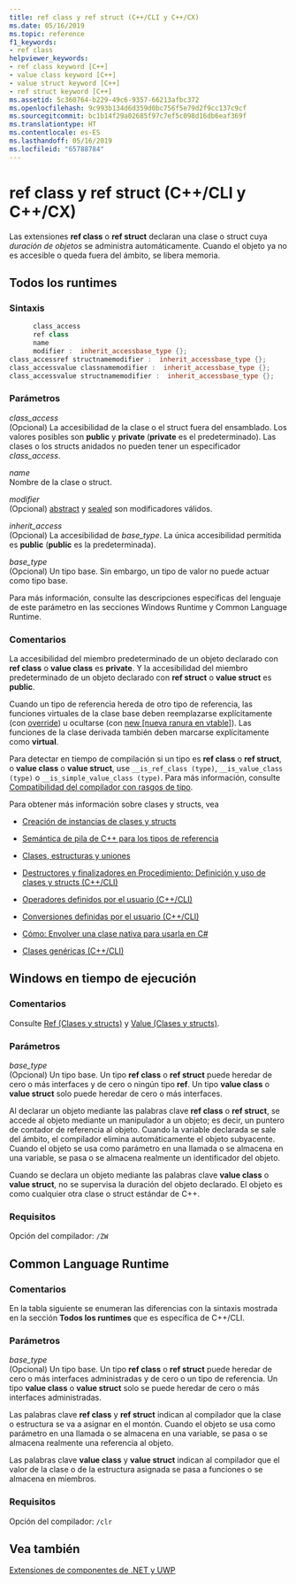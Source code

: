 ```yaml
---
title: ref class y ref struct (C++/CLI y C++/CX)
ms.date: 05/16/2019
ms.topic: reference
f1_keywords:
- ref class
helpviewer_keywords:
- ref class keyword [C++]
- value class keyword [C++]
- value struct keyword [C++]
- ref struct keyword [C++]
ms.assetid: 5c360764-b229-49c6-9357-66213afbc372
ms.openlocfilehash: 9c993b134d6d359d0bc756f5e79d2f9cc137c9cf
ms.sourcegitcommit: bc1b14f29a02685f97c7ef5c098d16db6eaf369f
ms.translationtype: HT
ms.contentlocale: es-ES
ms.lasthandoff: 05/16/2019
ms.locfileid: "65788784"
---
```

# <a name="ref-class-and-ref-struct--ccli-and-ccx"></a>ref class y ref struct  (C++/CLI y C++/CX)

Las extensiones **ref class** o **ref struct** declaran una clase o struct cuya *duración de objetos* se administra automáticamente. Cuando el objeto ya no es accesible o queda fuera del ámbito, se libera memoria.

## <a name="all-runtimes"></a>Todos los runtimes

### <a name="syntax"></a>Sintaxis

```cpp
      class_access
      ref class
      name
      modifier :  inherit_accessbase_type {};
class_accessref structnamemodifier :  inherit_accessbase_type {};
class_accessvalue classnamemodifier :  inherit_accessbase_type {};
class_accessvalue structnamemodifier :  inherit_accessbase_type {};
```

### <a name="parameters"></a>Parámetros

*class_access*<br/>
(Opcional) La accesibilidad de la clase o el struct fuera del ensamblado. Los valores posibles son **public** y **private** (**private** es el predeterminado). Las clases o los structs anidados no pueden tener un especificador *class_access*.

*name*<br/>
Nombre de la clase o struct.

*modifier*<br/>
(Opcional) [abstract](abstract-cpp-component-extensions.md) y [sealed](sealed-cpp-component-extensions.md) son modificadores válidos.

*inherit_access*<br/>
(Opcional) La accesibilidad de *base_type*. La única accesibilidad permitida es **public** (**public** es la predeterminada).

*base_type*<br/>
(Opcional) Un tipo base. Sin embargo, un tipo de valor no puede actuar como tipo base.

Para más información, consulte las descripciones específicas del lenguaje de este parámetro en las secciones Windows Runtime y Common Language Runtime.

### <a name="remarks"></a>Comentarios

La accesibilidad del miembro predeterminado de un objeto declarado con **ref class** o **value class** es **private**. Y la accesibilidad del miembro predeterminado de un objeto declarado con **ref struct** o **value struct** es **public**.

Cuando un tipo de referencia hereda de otro tipo de referencia, las funciones virtuales de la clase base deben reemplazarse explícitamente (con [override](override-cpp-component-extensions.md)) u ocultarse (con [new [nueva ranura en vtable]](new-new-slot-in-vtable-cpp-component-extensions.md)). Las funciones de la clase derivada también deben marcarse explícitamente como **virtual**.

Para detectar en tiempo de compilación si un tipo es **ref class** o **ref struct**, o **value class** o **value struct**, use `__is_ref_class (type)`, `__is_value_class (type)` o `__is_simple_value_class (type)`. Para más información, consulte [Compatibilidad del compilador con rasgos de tipo](compiler-support-for-type-traits-cpp-component-extensions.md).

Para obtener más información sobre clases y structs, vea

- [Creación de instancias de clases y structs](../dotnet/how-to-define-and-consume-classes-and-structs-cpp-cli.md)

- [Semántica de pila de C++ para los tipos de referencia](../dotnet/cpp-stack-semantics-for-reference-types.md)

- [Clases, estructuras y uniones](../cpp/classes-and-structs-cpp.md)

- [Destructores y finalizadores en Procedimiento: Definición y uso de clases y structs (C++/CLI)](../dotnet/how-to-define-and-consume-classes-and-structs-cpp-cli.md#BKMK_Destructors_and_finalizers)

- [Operadores definidos por el usuario (C++/CLI)](../dotnet/user-defined-operators-cpp-cli.md)

- [Conversiones definidas por el usuario (C++/CLI)](../dotnet/user-defined-conversions-cpp-cli.md)

- [Cómo: Envolver una clase nativa para usarla en C#](../dotnet/how-to-wrap-native-class-for-use-by-csharp.md)

- [Clases genéricas (C++/CLI)](generic-classes-cpp-cli.md)

## <a name="windows-runtime"></a>Windows en tiempo de ejecución

### <a name="remarks"></a>Comentarios

Consulte [Ref (Clases y structs)](../cppcx/ref-classes-and-structs-c-cx.md) y [Value (Clases y structs)](https://msdn.microsoft.com/library/windows/apps/hh699861.aspx).

### <a name="parameters"></a>Parámetros

*base_type*<br/>
(Opcional) Un tipo base. Un tipo **ref class** o **ref struct** puede heredar de cero o más interfaces y de cero o ningún tipo **ref**. Un tipo **value class** o **value struct** solo puede heredar de cero o más interfaces.

Al declarar un objeto mediante las palabras clave **ref class** o **ref struct**, se accede al objeto mediante un manipulador a un objeto; es decir, un puntero de contador de referencia al objeto. Cuando la variable declarada se sale del ámbito, el compilador elimina automáticamente el objeto subyacente. Cuando el objeto se usa como parámetro en una llamada o se almacena en una variable, se pasa o se almacena realmente un identificador del objeto.

Cuando se declara un objeto mediante las palabras clave **value class** o **value struct**, no se supervisa la duración del objeto declarado. El objeto es como cualquier otra clase o struct estándar de C++.

### <a name="requirements"></a>Requisitos

Opción del compilador: `/ZW`

## <a name="common-language-runtime"></a>Common Language Runtime

### <a name="remarks"></a>Comentarios

En la tabla siguiente se enumeran las diferencias con la sintaxis mostrada en la sección **Todos los runtimes** que es específica de C++/CLI.

### <a name="parameters"></a>Parámetros

*base_type*<br/>
(Opcional) Un tipo base. Un tipo **ref class** o **ref struct** puede heredar de cero o más interfaces administradas y de cero o un tipo de referencia. Un tipo **value class** o **value struct** solo se puede heredar de cero o más interfaces administradas.

Las palabras clave **ref class** y **ref struct** indican al compilador que la clase o estructura se va a asignar en el montón. Cuando el objeto se usa como parámetro en una llamada o se almacena en una variable, se pasa o se almacena realmente una referencia al objeto.

Las palabras clave **value class** y **value struct** indican al compilador que el valor de la clase o de la estructura asignada se pasa a funciones o se almacena en miembros.

### <a name="requirements"></a>Requisitos

Opción del compilador: `/clr`

## <a name="see-also"></a>Vea también

[Extensiones de componentes de .NET y UWP](component-extensions-for-runtime-platforms.md)